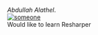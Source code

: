 _Abdullah Alathel_.  
<a href="https://ibb.co/eGj9ca"><img src="https://thumb.ibb.co/eGj9ca/someone.jpg" alt="someone" border="0" /></a>   
Would like to learn Resharper
